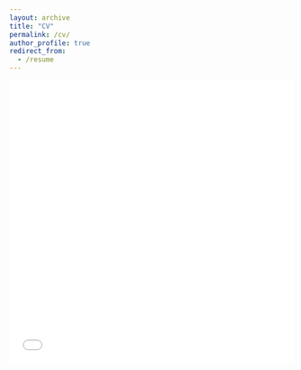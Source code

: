 ```yaml
---
layout: archive
title: "CV"
permalink: /cv/
author_profile: true
redirect_from:
  - /resume
---
```


<iframe src="/files/Curriculum_Vitae_TR.pdf" width="100%" height="500" frameborder="no" border="0" marginwidth="0" marginheight="0"></iframe>